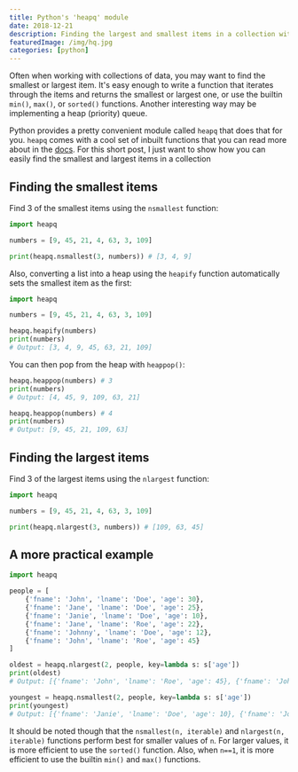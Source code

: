 ```yaml
---
title: Python's 'heapq' module
date: 2018-12-21
description: Finding the largest and smallest items in a collection with Python's 'heapq' module
featuredImage: /img/hq.jpg
categories: [python]
---
```

Often when working with collections of data, you may want to find the smallest or largest item. It's easy enough to write a function 
that iterates through the items and returns the smallest or largest one, or use the builtin `min()`, `max()`, or `sorted()` functions. 
Another interesting way may be implementing a heap (priority) queue.

Python provides a pretty convenient module called `heapq` that does that for you. `heapq` comes with a cool set of inbuilt functions that you can read 
more about in the [docs](https://docs.python.org/3.0/library/heapq.html). For this short post, I just want to show how you can easily find the smallest 
and largest items in a collection

## Finding the smallest items
Find 3 of the smallest items using the `nsmallest` function:
```python
import heapq

numbers = [9, 45, 21, 4, 63, 3, 109]

print(heapq.nsmallest(3, numbers)) # [3, 4, 9]
```

Also, converting a list into a heap using the `heapify` function automatically sets the smallest item as the first:
```python
import heapq

numbers = [9, 45, 21, 4, 63, 3, 109]

heapq.heapify(numbers)
print(numbers)
# Output: [3, 4, 9, 45, 63, 21, 109]
```

You can then pop from the heap with `heappop()`:
```python
heapq.heappop(numbers) # 3
print(numbers)
# Output: [4, 45, 9, 109, 63, 21]

heapq.heappop(numbers) # 4
print(numbers)
# Output: [9, 45, 21, 109, 63]
```

## Finding the largest items
Find 3 of the largest items using the `nlargest` function:
```python
import heapq

numbers = [9, 45, 21, 4, 63, 3, 109]

print(heapq.nlargest(3, numbers)) # [109, 63, 45]
```

## A more practical example
```python
import heapq

people = [
    {'fname': 'John', 'lname': 'Doe', 'age': 30},
    {'fname': 'Jane', 'lname': 'Doe', 'age': 25},
    {'fname': 'Janie', 'lname': 'Doe', 'age': 10},
    {'fname': 'Jane', 'lname': 'Roe', 'age': 22},
    {'fname': 'Johnny', 'lname': 'Doe', 'age': 12},
    {'fname': 'John', 'lname': 'Roe', 'age': 45}
]

oldest = heapq.nlargest(2, people, key=lambda s: s['age'])
print(oldest)
# Output: [{'fname': 'John', 'lname': 'Roe', 'age': 45}, {'fname': 'John', 'lname': 'Doe', 'age': 30}]

youngest = heapq.nsmallest(2, people, key=lambda s: s['age'])
print(youngest)
# Output: [{'fname': 'Janie', 'lname': 'Doe', 'age': 10}, {'fname': 'Johnny', 'lname': 'Doe', 'age': 12}]
```

It should be noted though that the `nsmallest(n, iterable)` and `nlargest(n, iterable)` functions perform best for smaller values of `n`. 
For larger values, it is more efficient to use the `sorted()` function. Also, when `n==1`, it is more efficient to use the builtin `min()` and 
`max()` functions.